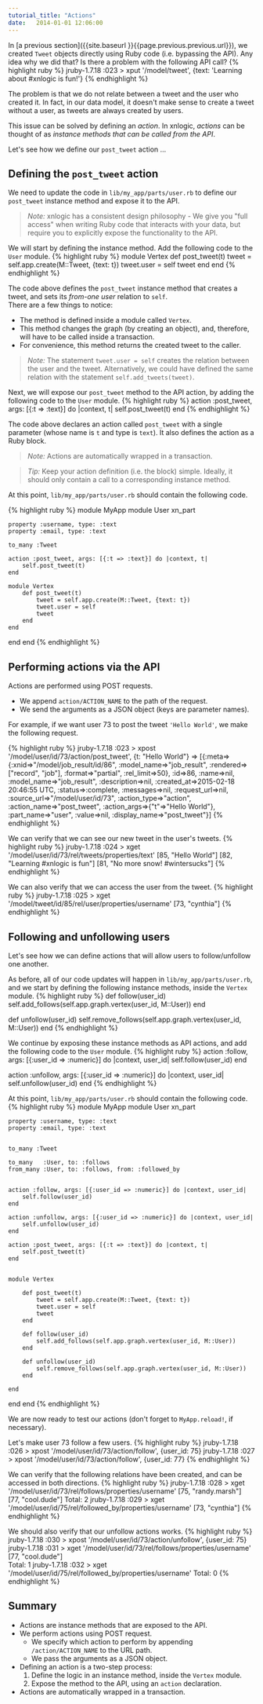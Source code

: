 ```yaml
---
tutorial_title: "Actions"
date:   2014-01-01 12:06:00
---
```


In [a previous section]({{site.baseurl }}{{page.previous.previous.url}}), we created `Tweet` objects directly using Ruby code (i.e. bypassing the API). Any idea why we did that? Is there a problem with the following API call?
{% highlight ruby %}
jruby-1.7.18 :023 > xput '/model/tweet', {text: 'Learning about #xnlogic is fun!'}
{% endhighlight %}

The problem is that we do not relate between a tweet and the user who created it. In fact, in our data model, it doesn't make sense to create a tweet without a user, as tweets are always created by users.

This issue can be solved by defining an _action_. In xnlogic, _actions_ can be thought of as _instance methods that can be called from the API_.

Let's see how we define our `post_tweet` action ...

## Defining the `post_tweet` action

We need to update the code in `lib/my_app/parts/user.rb` to define our `post_tweet` instance method and expose it to the API. 

> _Note:_ xnlogic has a consistent design philosophy - We give you "full access" when writing Ruby code that interacts with your data, but require you to explicitly expose the functionality to the API.

We will start by defining the instance method. Add the following code to the `User` module.
{% highlight ruby %}
module Vertex
    def post_tweet(t)
        tweet = self.app.create(M::Tweet, {text: t})
        tweet.user = self
        tweet
    end
end
{% endhighlight %}

The code above defines the `post_tweet` instance method that creates a tweet, and sets its _from-one user_ relation to `self`.    
There are a few things to notice:
 * The method is defined inside a module called `Vertex`.
 * This method changes the graph (by creating an object), and, therefore, will have to be called inside a transaction.
 * For convenience, this method returns the created tweet to the caller.

> _Note:_ The statement `tweet.user = self` creates the relation between the user and the tweet. Alternatively, we could have defined the same relation with the statement `self.add_tweets(tweet)`.

Next, we will expose our `post_tweet` method to the API action, by adding the following code to the `User` module.
{% highlight ruby %}
action :post_tweet, args: [{:t => :text}] do |context, t|
    self.post_tweet(t)
end
{% endhighlight %}

The code above declares an action called `post_tweet` with a single parameter (whose name is `t` and type is `text`). It also defines the action as a Ruby block.

> _Note:_ Actions are automatically wrapped in a transaction.

> _Tip:_ Keep your action definition (i.e. the block) simple. Ideally, it should only contain a call to a corresponding instance method. 


At this point, `lib/my_app/parts/user.rb` should contain the following code.

{% highlight ruby %}
module MyApp
  module User
    xn_part

    property :username, type: :text
    property :email, type: :text

    to_many :Tweet

    action :post_tweet, args: [{:t => :text}] do |context, t|
        self.post_tweet(t)
    end

    module Vertex
        def post_tweet(t)
            tweet = self.app.create(M::Tweet, {text: t})
            tweet.user = self
            tweet
        end
    end

  end
end
{% endhighlight %}

## Performing actions via the API

Actions are performed using POST requests. 
 * We append `action/ACTION_NAME` to the path of the request.
 * We send the arguments as a JSON object (keys are parameter names).

For example, if we want user 73 to post the tweet `'Hello World'`, we make the following request.

{% highlight ruby %}
jruby-1.7.18 :023 > xpost '/model/user/id/73/action/post_tweet', {t: "Hello World"}
 => [{:meta=>{:xnid=>"/model/job_result/id/86", :model_name=>"job_result", :rendered=>["record", "job"], :format=>"partial", :rel_limit=>50}, :id=>86, :name=>nil, :model_name=>"job_result", :description=>nil, :created_at=>2015-02-18 20:46:55 UTC, :status=>:complete, :messages=>nil, :request_url=>nil, :source_url=>"/model/user/id/73", :action_type=>"action", :action_name=>"post_tweet", :action_args=>{"t"=>"Hello World"}, :part_name=>"user", :value=>nil, :display_name=>"post_tweet"}]
{% endhighlight %}

We can verify that we can see our new tweet in the user's tweets.
{% highlight ruby %}
jruby-1.7.18 :024 > xget '/model/user/id/73/rel/tweets/properties/text'
[85, "Hello World"] [82, "Learning #xnlogic is fun"]  [81, "No more snow! #wintersucks"]
{% endhighlight %}

We can also verify that we can access the user from the tweet.
{% highlight ruby %}
jruby-1.7.18 :025 > xget '/model/tweet/id/85/rel/user/properties/username'
[73, "cynthia"]
{% endhighlight %}


## Following and unfollowing users

Let's see how we can define actions that will allow users to follow/unfollow one another.

As before, all of our code updates will happen in `lib/my_app/parts/user.rb`, and we start by defining the following instance methods, inside the `Vertex` module.
{% highlight ruby %}
def follow(user_id)
    self.add_follows(self.app.graph.vertex(user_id, M::User))
end

def unfollow(user_id)
    self.remove_follows(self.app.graph.vertex(user_id, M::User))
end
{% endhighlight %}

We continue by exposing these instance methods as API actions, and add the following code to the `User` module.
{% highlight ruby %}
action :follow, args: [{:user_id => :numeric}] do |context, user_id|
    self.follow(user_id)
end

action :unfollow, args: [{:user_id => :numeric}] do |context, user_id|
    self.unfollow(user_id)
end
{% endhighlight %}

At this point, `lib/my_app/parts/user.rb` should contain the following code.
{% highlight ruby %}
module MyApp
  module User
    xn_part

    property :username, type: :text
    property :email, type: :text


    to_many :Tweet

    to_many   :User, to: :follows
    from_many :User, to: :follows, from: :followed_by


    action :follow, args: [{:user_id => :numeric}] do |context, user_id|
        self.follow(user_id)
    end

    action :unfollow, args: [{:user_id => :numeric}] do |context, user_id|
        self.unfollow(user_id)
    end

    action :post_tweet, args: [{:t => :text}] do |context, t|
        self.post_tweet(t)
    end


    module Vertex

        def post_tweet(t)
            tweet = self.app.create(M::Tweet, {text: t})
            tweet.user = self
            tweet
        end

        def follow(user_id)
            self.add_follows(self.app.graph.vertex(user_id, M::User))
        end

        def unfollow(user_id)
            self.remove_follows(self.app.graph.vertex(user_id, M::User))
        end

    end

  end
end
{% endhighlight %}


We are now ready to test our actions (don't forget to `MyApp.reload!`, if necessary).

Let's make user 73 follow a few users.
{% highlight ruby %}
jruby-1.7.18 :026 > xpost '/model/user/id/73/action/follow', {user_id: 75}
jruby-1.7.18 :027 > xpost '/model/user/id/73/action/follow', {user_id: 77}
{% endhighlight %}

We can verify that the following relations have been created, and can be accessed in both directions.
{% highlight ruby %}
jruby-1.7.18 :028 > xget '/model/user/id/73/rel/follows/properties/username'
[75, "randy.marsh"] [77, "cool.dude"] 
Total: 2 
jruby-1.7.18 :029 > xget '/model/user/id/75/rel/followed_by/properties/username'
[73, "cynthia"]
{% endhighlight %}

We should also verify that our unfollow actions works.
{% highlight ruby %}
jruby-1.7.18 :030 > xpost '/model/user/id/73/action/unfollow', {user_id: 75}
jruby-1.7.18 :031 > xget '/model/user/id/73/rel/follows/properties/username'
[77, "cool.dude"]  
Total: 1
jruby-1.7.18 :032 > xget '/model/user/id/75/rel/followed_by/properties/username'
Total: 0
{% endhighlight %}



## Summary

 * Actions are instance methods that are exposed to the API.
 * We perform actions using POST request.
   *  We specify which action to perform by appending `/action/ACTION_NAME` to the URL path.
   *  We pass the arguments as a JSON object.
 * Defining an action is a two-step process:
   1. Define the logic in an instance method, inside the `Vertex` module.
   2. Expose the method to the API, using an `action` declaration.
 * Actions are automatically wrapped in a transaction.
